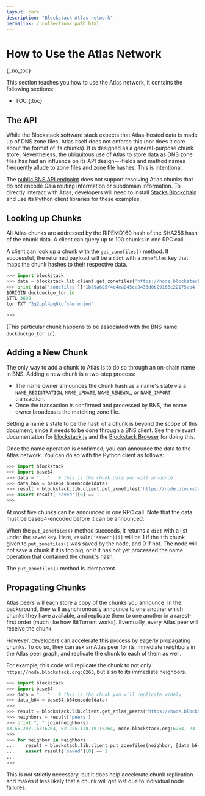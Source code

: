 ```yaml
---
layout: core
description: "Blockstack Atlas network"
permalink: /:collection/:path.html
---
```

# How to Use the Atlas Network
{:.no_toc}

This section teaches you how to use the Atlas network, it contains the
following sections:

* TOC
{:toc}

## The API

While the Blockstack software stack expects that Atlas-hosted data is made up of
DNS zone files, Atlas itself does not enforce this (nor does it care about the
format of its chunks).  It is designed as a general-purpose chunk store.
Nevertheless, the ubiquitous use of Atlas to store data as DNS zone files has
had an influence on its API design---fields and method names frequently allude
to zone files and zone file hashes.  This is intentional.

The [public BNS API endpoint](https://core.blockstack.org) does not support
resolving Atlas chunks that do not encode Gaia routing information or subdomain
information.  To directly interact with Atlas, developers will need to install
[Stacks Blockchain](https://github.com/blockstack/blockstack-core) and use its
Python client libraries for these examples.

## Looking up Chunks

All Atlas chunks are addressed by the RIPEMD160 hash of the SHA256 hash of the
chunk data.  A client can query up to 100 chunks in one RPC call.

A client can look up a chunk with the `get_zonefiles()` method.  If successful,
the returned payload will be a `dict` with a `zonefiles` key that maps the chunk
hashes to their respective data.

```python
>>> import blockstack
>>> data = blockstack.lib.client.get_zonefiles('https://node.blockstack.org:6263', ['1b89a685f4c4ea245ce9433d0b29166c22175ab4'])
>>> print data['zonefiles']['1b89a685f4c4ea245ce9433d0b29166c22175ab4']
$ORIGIN duckduckgo_tor.id
$TTL 3600
tor TXT "3g2upl4pq6kufc4m.onion"

>>>
```

(This particular chunk happens to be associated with the BNS name
`duckduckgo_tor.id`).

## Adding a New Chunk

The only way to add a chunk to Atlas is to do so through an on-chain name in
BNS.  Adding a new chunk is a two-step process:

* The name owner announces the chunk hash as a name's state
via a `NAME_REGISTRATION`, `NAME_UPDATE`, `NAME_RENEWAL`, or `NAME_IMPORT` transaction.
* Once the transaction is confirmed and processed by BNS, the name owner
  broadcasts the matching zone file.

Setting a name's state to be the hash of a chunk is beyond the scope of this
document, since it needs to be done through a BNS client.
See the relevant documentation for
[blockstack.js](https://github.com/blockstack/blockstack.js) and the [Blockstack
Browser](https://github.com/blockstack/blockstack-browser) for doing this.

Once the name operation is confirmed, you can announce the data to the
Atlas network.  You can do so with the Python client as follows:

```python
>>> import blockstack
>>> import base64
>>> data = "..."   # this is the chunk data you will announce
>>> data_b64 = base64.b64encode(data)
>>> result = blockstack.lib.client.put_zonefiles('https://node.blockstack.org:6263', [data_b64])
>>> assert result['saved'][0] == 1
>>>
```

At most five chunks can be announced in one RPC call.
Note that the data must be base64-encoded before it can be announced.

When the `put_zonefiles()` method succeeds, it returns a `dict` with a list
under the `saved` key.  Here, `result['saved'][i]` will be 1 if the `i`th
chunk given to `put_zonefiles()` was saved by the node, and 0 if not.
The node will not save a chunk if it is too big, or if it has not yet processed
the name operation that contained the chunk's hash.

The `put_zonefiles()` method is idempotent.

## Propagating Chunks

Atlas peers will each store a copy of the chunks you announce.  In the
background, they will asynchronously announce to one another which chunks they
have available, and replicate them to one another in a rarest-first order (much
like how BitTorrent works).  Eventually, every Atlas peer will receive the
chunk.

However, developers can accelerate this process by eagerly propagating chunks.
To do so, they can ask an Atlas peer for its immediate neighbors in the Atlas
peer graph, and replicate the chunk to each of them as well.

For example, this code will replicate the chunk to not only
`https://node.blockstack.org:6263`, but also to its immediate neighbors.

```python
>>> import blockstack
>>> import base64
>>> data = "..."   # this is the chunk you will replicate widely
>>> data_b64 = base64.b64encode(data)
>>>
>>> result = blockstack.lib.client.get_atlas_peers('https://node.blockstack.org:6263')
>>> neighbors = result['peers']
>>> print ", ".join(neighbors)
13.65.207.163:6264, 52.225.128.191:6264, node.blockstack.org:6264, 23.102.162.7:6264, 52.167.230.235:6264, 23.102.162.124:6264, 52.151.59.26:6264, 13.92.134.106:6264
>>>
>>> for neighbor in neighbors:
...    result = blockstack.lib.client.put_zonefiles(neighbor, [data_b64])
...    assert result['saved'][0] == 1
...
>>>
```

This is not strictly necessary, but it does help accelerate chunk replication
and makes it less likely that a chunk will get lost due to individual node
failures.
